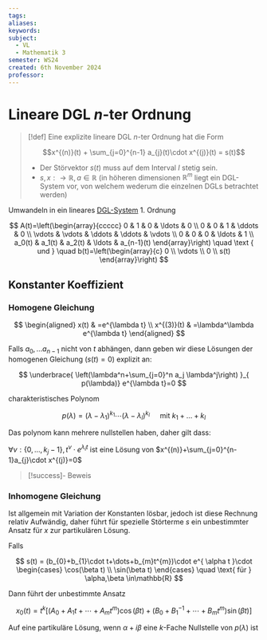 ```yaml
---
tags: 
aliases: 
keywords: 
subject:
  - VL
  - Mathematik 3
semester: WS24
created: 6th November 2024
professor:
---
```

 

# Lineare DGL $n$-ter Ordnung

> [!def] Eine explizite lineare DGL $n$-ter Ordnung hat die Form
> 
> $$x^{(n)}(t) + \sum_{j=0}^{n-1} a_{j}(t)\cdot x^{(j)}(t) = s(t)$$
> 
> - Der Störvektor $s(t)$ muss auf dem Interval $I$ stetig sein. 
> - $s, x: \to \mathbb{R}, a\in \mathbb{R}$ (in höheren dimensionen $\mathbb{R}^m$ liegt ein DGL-System vor, von welchem wederum die einzelnen DGLs betrachtet werden)

Umwandeln in ein lineares [DGL-System](Analysis/DGL-System.md) 1. Ordnung

$$
A(t)=\left(\begin{array}{ccccc}
0 & 1 & 0 & \ldots & 0 \\
0 & 0 & 1 & \ddots & 0 \\
\vdots & \vdots & \ddots & \ddots & \vdots \\
0 & 0 & 0 & \ldots & 1 \\
a_0(t) & a_1(t) & a_2(t) & \ldots & a_{n-1}(t)
\end{array}\right) \quad \text { und } \quad b(t)=\left(\begin{array}{c}
0 \\ \vdots \\ 0 \\ s(t)
\end{array}\right)
$$

## Konstanter Koeffizient

### Homogene Gleichung

$$
\begin{aligned}
x(t) & =e^{\lambda t} \\
x^{(3)}(t) & =\lambda^\lambda e^{\lambda t}
\end{aligned}
$$

Falls $a_{0}, \dots a_{n-1}$ nicht von $t$ abhängen, dann geben wir diese Lösungen der homogenen Gleichung ($s(t)=0$) explizit an:


$$
\underbrace{ \left(\lambda^n+\sum_{j=0}^n a_j \lambda^j\right) }_{ p(\lambda)} e^{\lambda t}=0
$$


charakteristisches Polynom

$$
p(\lambda)=\left(\lambda-\lambda_1\right)^{k_1} \cdots\left(\lambda-\lambda_l\right)^{k_l} \quad \text{ mit } k_{1}+\dots + k_{l}
$$

Das polynom kann mehrere nullstellen haben, daher gilt dass:

$\forall\nu : {\{ 0,\dots,k_{j} - 1\}},\, t^{\nu}\cdot e^{\lambda_{i} t}$ ist eine Lösung von $x^{(n)}+\sum_{j=0}^{n-1}a_{j}\cdot x^{(j)}=0$

> [!success]- Beweis
> 

### Inhomogene Gleichung

Ist allgemein mit Variation der Konstanten lösbar, jedoch ist diese Rechnung relativ Aufwändig, daher führt für spezielle Störterme $s$ ein unbestimmter Ansatz für $x$ zur partikulären Lösung.

Falls

$$
s(t) = (b_{0}+b_{1}\cdot t+\dots+b_{m}t^{m})\cdot e^{ \alpha t }\cdot \begin{cases}
\cos(\beta t) \\
\sin(\beta t)
\end{cases} \quad \text{ für } \alpha,\beta \in\mathbb{R}
$$

Dann führt der unbestimmte Ansatz 

$$
x_0(t)=t^k\left[\left(A_0+A_1 t+\cdots+A_m t^m\right) \cos (\beta t)+\left(B_0+B_1^{-1}+\cdots+B_m t^m\right) \sin (\beta t)\right]
$$

Auf eine partikuläre Lösung, wenn $\alpha+i\beta$ eine $k$-Fache Nullstelle von $p(\lambda)$ ist